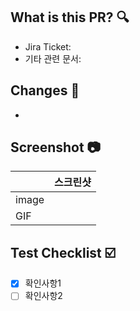 ## What is this PR? 🔍
- Jira Ticket:
- 기타 관련 문서:

## Changes 📝
- 

## Screenshot 📷
||스크린샷|
|------|---|
|image||
|GIF||


## Test Checklist ☑️
- [x] 확인사항1
- [ ] 확인사항2
